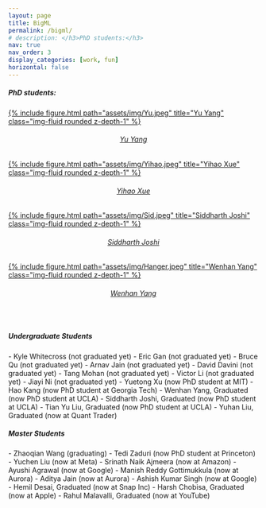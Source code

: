 ```yaml
---
layout: page
title: BigML
permalink: /bigml/
# description: </h3>PhD students:</h3>
nav: true
nav_order: 3
display_categories: [work, fun]
horizontal: false
---
```



<h5>PhD students:</h5>

<!-- # Tweet
An example of displaying a tweet:
{% twitter https://twitter.com/rubygems/status/518821243320287232 %}
 -->

<div class="row justify-content-sm-center">
   <div class="col-sm-4 mt-3 mt-md-0">
       <a href="https://sites.google.com/g.ucla.edu/yuyang/" >{% include figure.html path="assets/img/Yu.jpeg" title="Yu Yang" class="img-fluid rounded z-depth-1" %}</a>
       <div style="text-align: center">
         <h6><a href="https://sites.google.com/g.ucla.edu/yuyang/">Yu Yang</a></h6>
       </div>
   </div>
   <div class="col-sm-4 mt-3 mt-md-0">
       <a href="https://sites.google.com/g.ucla.edu/yihao-xue/">{% include figure.html path="assets/img/Yihao.jpeg" title="Yihao Xue" class="img-fluid rounded z-depth-1" %}</a>
       <div style="text-align: center">
            <h6><a href="https://sites.google.com/g.ucla.edu/yihao-xue/">Yihao Xue</a></h6>
        </div>
   </div>
</div>
<div class="row justify-content-sm-center">
   <div class="col-sm-4 mt-3 mt-md-0">
       <a href="https://sjoshi804.github.io/">{% include figure.html path="assets/img/Sid.jpeg" title="Siddharth Joshi" class="img-fluid rounded z-depth-1" %}</a>
       <div style="text-align: center">
            <h6><a href="https://sjoshi804.github.io/">Siddharth Joshi</a></h6>
        </div>
   </div>
   <div class="col-sm-4 mt-3 mt-md-0">
       <a href="https://sites.google.com/view/hangeryang/">{% include figure.html path="assets/img/Hanger.jpeg" title="Wenhan Yang" class="img-fluid rounded z-depth-1" %}</a>
       <div style="text-align: center">
           <h6><a href="https://sites.google.com/view/hangeryang/">Wenhan Yang</a></h6>
       </div>
   </div>
</div>

<br />
<h5>Undergraduate Students</h5>
- Kyle Whitecross (not graduated yet)
- Eric Gan (not graduated yet)
- Bruce Qu (not graduated yet)
- Arnav Jain (not graduated yet)
- David Davini (not graduated yet)
- Tang Mohan (not graduated yet)
- Victor Li (not graduated yet)
- Jiayi Ni (not graduated yet)
- Yuetong Xu (now PhD student at MIT)
- Hao Kang (now PhD student at Georgia Tech)
- Wenhan Yang, Graduated (now PhD student at UCLA)
- Siddharth Joshi, Graduated (now PhD student at UCLA)
- Tian Yu Liu, Graduated (now PhD student at UCLA)
- Yuhan Liu, Graduated (now at Quant Trader)

<h5>Master Students</h5>
- Zhaoqian Wang (graduating)
- Tedi Zaduri (now PhD student at Princeton)
- Yuchen Liu (now at Meta)
- Srinath Naik Ajmeera (now at Amazon)
- Ayushi Agrawal (now at Google)
- Manish Reddy Gottimukkula (now at Aurora)
- Aditya Jain (now at Aurora)
- Ashish Kumar Singh (now at Google)
- Hemil Desai, Graduated (now at Snap Inc)
- Harsh Chobisa, Graduated (now at Apple)
- Rahul Malavalli, Graduated (now at YouTube)

<!-- 
<style>
td, th {
   border: none!important;
}
</style>



[<img src="/assets/img/Yu.jpeg"  width="250" height="250">](https://sites.google.com/g.ucla.edu/yuyang/home) | [<img src="/assets/img/Yihao.jpeg"  width="250" height="250">](https://sites.google.com/g.ucla.edu/yihao-xue/home)|
[Yu Yang](https://sites.google.com/g.ucla.edu/yuyang/home)|[Yihao Xue](https://sites.google.com/g.ucla.edu/yihao-xue/home)|
[<img src="/assets/img/Sid.jpeg"  width="250" height="250">](https://sjoshi804.github.io/) | [<img src="/assets/img/Hanger.jpeg"  width="250" height="250">](https://www.linkedin.com/in/wenhan-yang-6413981b4/)|
[Siddharth Joshi](https://sjoshi804.github.io/)|[Hanger Yang](https://www.linkedin.com/in/wenhan-yang-6413981b4/)| -->

